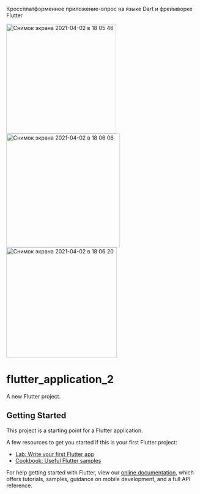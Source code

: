 Кроссплатформенное приложение-опрос на языке Dart и фреймворке Flutter 

<img width="287" alt="Снимок экрана 2021-04-02 в 18 05 46" src="https://user-images.githubusercontent.com/72495167/113428039-c14cf100-93de-11eb-8663-da2cda980314.png">

<img width="297" alt="Снимок экрана 2021-04-02 в 18 06 06" src="https://user-images.githubusercontent.com/72495167/113428046-c3af4b00-93de-11eb-8d37-f96254efd176.png">

<img width="289" alt="Снимок экрана 2021-04-02 в 18 06 20" src="https://user-images.githubusercontent.com/72495167/113428066-c9a52c00-93de-11eb-9a59-a697fa8bad23.png">

# flutter_application_2

A new Flutter project.

## Getting Started

This project is a starting point for a Flutter application.

A few resources to get you started if this is your first Flutter project:

- [Lab: Write your first Flutter app](https://flutter.dev/docs/get-started/codelab)
- [Cookbook: Useful Flutter samples](https://flutter.dev/docs/cookbook)

For help getting started with Flutter, view our
[online documentation](https://flutter.dev/docs), which offers tutorials,
samples, guidance on mobile development, and a full API reference.
